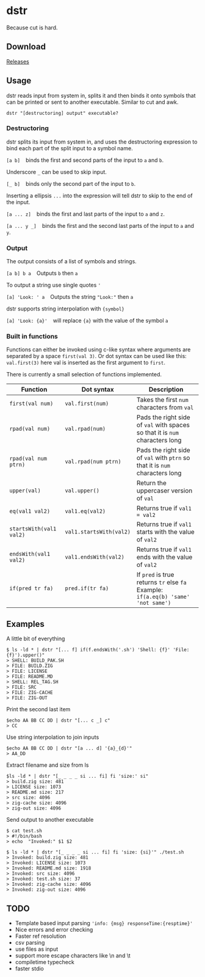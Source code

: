 # dstr
Because cut is hard.

## Download

[Releases](https://github.com/hjalmare/dstr/releases)

## Usage
dstr reads input from system in, splits it and then binds it onto symbols that can be printed or sent to another executable. 
Similar to cut and awk.

```
dstr "[destructoring] output" executable?
```

### Destructoring
dstr splits its input from system in, and uses the destructoring expression to bind
each part of the split input to a symbol name. 

`[a b]` &ensp; binds the first and second parts of the input to `a` and `b`.

Underscore `_` can be used to skip input.

`[_ b]` &ensp; binds only the second part of the input to `b`.


Inserting a ellipsis `...` into the expression will tell dstr to skip to the end of the input.

`[a ... z]` &ensp; binds the first and last parts of the input to `a` and `z`.

`[a ... y _]` &ensp; binds the first and the second last parts of the input to `a` and `y`.

### Output
The output consists of a list of symbols and strings.

`[a b] b a` &ensp; Outputs `b` then `a`

To output a string use single quotes `'`

`[a] 'Look: ' a` &ensp; Outputs the string `"Look:"` then `a`

dstr supports string interpolation with `{symbol}`

`[a] 'Look: {a}'` &ensp; will replace `{a}` with the value of the symbol `a`  


### Built in functions
Functions can either be invoked using c-like syntax where arguments are separated by a space `first(val 3)`.
Or dot syntax can be used like this: `val.first(3)` here val is inserted as the first argument to `first`.

There is currently a small selection of functions implemented.

| Function                | Dot syntax              | Description                                                                        |
|-------------------------|-------------------------|------------------------------------------------------------------------------------|
| `first(val num)`        | `val.first(num)`        | Takes the first `num` characters from `val`                                        |
| `rpad(val num)`         | `val.rpad(num)`         | Pads the right side of `val` with spaces so that it is `num` characters long       |
| `rpad(val num ptrn)`    | `val.rpad(num ptrn)`    | Pads the right side of `val` with `ptrn` so that it is `num` characters long       |
| `upper(val)`            | `val.upper()`           | Return the uppercaser version of `val`                                             |
| `eq(val1 val2)`         | `val1.eq(val2)`         | Returns true if `val1 = val2`                                                      |
| `startsWith(val1 val2)` | `val1.startsWith(val2)` | Returns true if `val1` starts with the value of `val2`                             |
| `endsWith(val1 val2)`   | `val1.endsWith(val2)`   | Returns true if  `val1`  ends with the value of  `val2`                            |
| `if(pred tr fa)`        | `pred.if(tr fa)`        | If `pred` is true returns `tr` else `fa`  Example: `if(a.eq(b) 'same' 'not same')` |

## Examples


A little bit of everything
```
$ ls -ld * | dstr "[... f] if(f.endsWith('.sh') 'Shell: {f}' 'File: {f}').upper()"
> SHELL: BUILD_PAK.SH
> FILE: BUILD.ZIG
> FILE: LICENSE
> FILE: README.MD
> SHELL: REL_TAG.SH
> FILE: SRC
> FILE: ZIG-CACHE
> FILE: ZIG-OUT
```

Print the second last item
```
$echo AA BB CC DD | dstr "[... c _] c"
> CC
```

Use string interpolation to join inputs
```
$echo AA BB CC DD | dstr "[a ... d] '{a}_{d}'"
> AA_DD
```

Extract filename and size from ls
```
$ls -ld * | dstr "[_ _ _ _ si ... fi] fi 'size:' si"
> build.zig size: 481
> LICENSE size: 1073
> README.md size: 217
> src size: 4096
> zig-cache size: 4096
> zig-out size: 4096
```

Send output to another executable
```
$ cat test.sh 
> #!/bin/bash
> echo  "Invoked:" $1 $2

$ ls -ld * | dstr "[_ _ _ _ si ... fi] fi 'size: {si}'" ./test.sh
> Invoked: build.zig size: 481
> Invoked: LICENSE size: 1073
> Invoked: README.md size: 1918
> Invoked: src size: 4096
> Invoked: test.sh size: 37
> Invoked: zig-cache size: 4096
> Invoked: zig-out size: 4096
```


## TODO
* Template based input parsing `'info: {msg} responseTime:{resptime}'`
* Nice errors and error checking
* Faster ref resolution
* csv parsing
* use files as input
* support more escape characters like \n and \t
* compiletime typecheck
* faster stdio